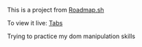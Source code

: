 This is a project from [Roadmap.sh](https://roadmap.sh/projects/simple-tabs)

To view it live: [Tabs](https://caals666.github.io/tabs-roadmapsh/)


Trying to practice my dom manipulation skills


